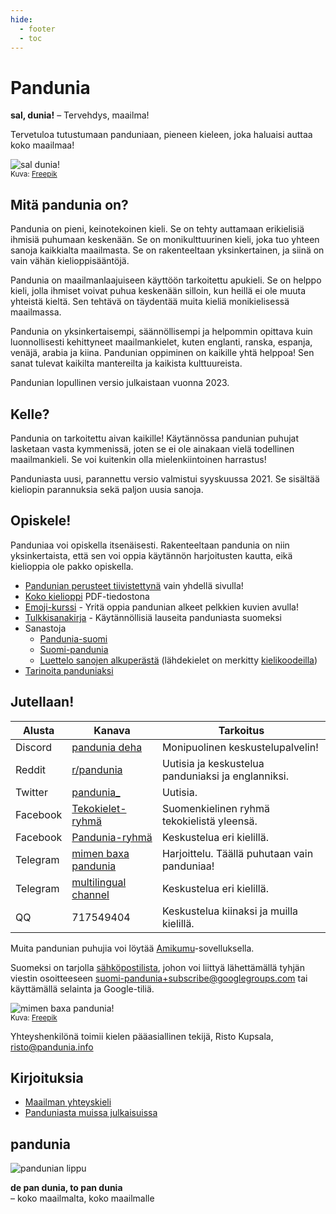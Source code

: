 ```yaml
---
hide:
  - footer
  - toc
---
```


# Pandunia

**sal, dunia!**
– Tervehdys, maailma!

Tervetuloa tutustumaan panduniaan,
pieneen kieleen, joka haluaisi auttaa koko maailmaa!

![](http://www.pandunia.info/grafe/halo_dunia.png "sal dunia!")  
<small>Kuva: [Freepik](http://www.freepik.com)</small>

## Mitä pandunia on?

Pandunia on pieni, keinotekoinen kieli.
Se on tehty auttamaan erikielisiä ihmisiä puhumaan keskenään.
Se on monikulttuurinen kieli,
joka tuo yhteen sanoja kaikkialta maailmasta.
Se on rakenteeltaan yksinkertainen, ja siinä on vain vähän kielioppisääntöjä.

Pandunia on maailmanlaajuiseen käyttöön tarkoitettu apukieli.
Se on helppo kieli, jolla ihmiset voivat puhua keskenään silloin,
kun heillä ei ole muuta yhteistä kieltä.
Sen tehtävä on täydentää muita kieliä monikielisessä maailmassa.

Pandunia on yksinkertaisempi, säännöllisempi ja helpommin opittava kuin luonnollisesti kehittyneet maailmankielet,
kuten englanti, ranska, espanja, venäjä, arabia ja kiina.
Pandunian oppiminen on kaikille yhtä helppoa!
Sen sanat tulevat kaikilta mantereilta ja kaikista kulttuureista.

Pandunian lopullinen versio julkaistaan vuonna 2023.

## Kelle?

Pandunia on tarkoitettu aivan kaikille!
Käytännössa pandunian puhujat lasketaan vasta kymmenissä,
joten se ei ole ainakaan vielä todellinen maailmankieli.
Se voi kuitenkin olla mielenkiintoinen harrastus!

Panduniasta uusi, parannettu versio valmistui syyskuussa 2021.
Se sisältää kieliopin parannuksia sekä paljon uusia sanoja.

## Opiskele!

Panduniaa voi opiskella itsenäisesti.
Rakenteeltaan pandunia on niin yksinkertaista,
että sen voi oppia käytännön harjoitusten kautta,
eikä kielioppia ole pakko opiskella.

- [Pandunian perusteet tiivistettynä](003_baze.md) vain yhdellä sivulla!
- [Koko kielioppi](pan.pdf) PDF-tiedostona
- [Emoji-kurssi](http://www.pandunia.info/pandunia/mini_xula.html) - Yritä oppia pandunian alkeet pelkkien kuvien avulla!
- [Tulkkisanakirja](200_baze_jumla.md) - Käytännöllisiä lauseita panduniasta suomeksi
- Sanastoja
    - [Pandunia-suomi](pandunia-suomi.md)
    - [Suomi-pandunia](suomi-pandunia.md)
    - [Luettelo sanojen alkuperästä](leksaslia.md) (lähdekielet on merkitty [kielikoodeilla](http://jkorpela.fi/kielet/nimet.html))
- [Tarinoita panduniaksi](https://www.pandunia.info/kitabe)


## Jutellaan!

| Alusta   | Kanava | Tarkoitus |
|----------|---------|---------|
| Discord  | [pandunia deha](https://discord.gg/jf5GHcHXKk) | Monipuolinen keskustelupalvelin! |
| Reddit   | [r/pandunia](https://www.reddit.com/r/pandunia/) | Uutisia ja keskustelua panduniaksi ja englanniksi. |
| Twitter  | [pandunia_](https://twitter.com/pandunia_) | Uutisia. |
| Facebook | [Tekokielet-ryhmä](http://www.facebook.com/groups/tekokielet) | Suomenkielinen ryhmä tekokielistä yleensä. |
| Facebook | [Pandunia-ryhmä](http://www.facebook.com/groups/pandunia) | Keskustelua eri kielillä. |
| Telegram | [mimen baxa pandunia](https://t.me/joinchat/AAAAAENlKqzlMtGkrmf5rg) | Harjoittelu. Täällä puhutaan vain panduniaa! |
| Telegram | [multilingual channel](https://t.me/+Q9WyJ-ZLrFEsCXFU) | Keskustelua eri kielillä. |
| QQ       | 717549404 | Keskustelua kiinaksi ja muilla kielillä. |

Muita pandunian puhujia voi löytää [Amikumu](https://amikumu.com/)-sovelluksella.

Suomeksi on tarjolla [sähköpostilista](https://groups.google.com/forum/?hl=fi&fromgroups=#!forum/suomi-pandunia),
johon voi liittyä lähettämällä tyhjän viestin osoitteeseen suomi-pandunia+subscribe@googlegroups.com tai käyttämällä selainta ja Google-tiliä.

![](http://www.pandunia.info/grafe/mome_loga_pandunia.png "mimen baxa pandunia!")  
<small>Kuva: [Freepik](http://www.freepik.com)</small>

Yhteyshenkilönä toimii kielen pääasiallinen tekijä, Risto Kupsala, [risto@pandunia.info](mailto:risto@pandunia.info)

## Kirjoituksia

- [Maailman yhteyskieli](001_dunia_basha.md)
- [Panduniasta muissa julkaisuissa](makal_tema_pandunia.md)

## pandunia

![](http://www.pandunia.info/grafe/bandir.png "pandunian lippu")

**de pan dunia, to pan dunia**  
– koko maailmalta, koko maailmalle
